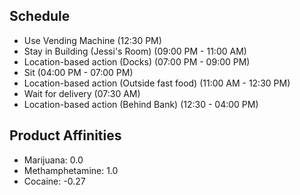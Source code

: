 ## Schedule
- Use Vending Machine (12:30 PM)
- Stay in Building (Jessi's Room) (09:00 PM - 11:00 AM)
- Location-based action (Docks) (07:00 PM - 09:00 PM)
- Sit (04:00 PM - 07:00 PM)
- Location-based action (Outside fast food) (11:00 AM - 12:30 PM)
- Wait for delivery (07:30 AM)
- Location-based action (Behind Bank) (12:30 - 04:00 PM)
## Product Affinities
- Marijuana: 0.0
- Methamphetamine: 1.0
- Cocaine: -0.27
